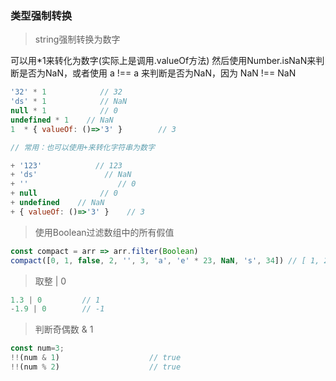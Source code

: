 ### 类型强制转换
> string强制转换为数字

可以用*1来转化为数字(实际上是调用.valueOf方法)
然后使用Number.isNaN来判断是否为NaN，或者使用 a !== a 来判断是否为NaN，因为 NaN !== NaN
```js
'32' * 1            // 32
'ds' * 1            // NaN
null * 1            // 0
undefined * 1    // NaN
1  * { valueOf: ()=>'3' }        // 3

// 常用：也可以使用+来转化字符串为数字

+ '123'            // 123
+ 'ds'               // NaN
+ ''                    // 0
+ null              // 0
+ undefined    // NaN
+ { valueOf: ()=>'3' }    // 3
```
> 使用Boolean过滤数组中的所有假值
```js
const compact = arr => arr.filter(Boolean)
compact([0, 1, false, 2, '', 3, 'a', 'e' * 23, NaN, 's', 34]) // [ 1, 2, 3, 'a', 's', 34 ]
```
> 取整 | 0
```js
1.3 | 0         // 1
-1.9 | 0        // -1
```
> 判断奇偶数 & 1
```js
const num=3;
!!(num & 1)                    // true
!!(num % 2)                    // true
```



































